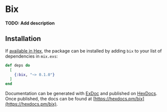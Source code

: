 # Bix

**TODO: Add description**

## Installation

If [available in Hex](https://hex.pm/docs/publish), the package can be installed
by adding `bix` to your list of dependencies in `mix.exs`:

```elixir
def deps do
  [
    {:bix, "~> 0.1.0"}
  ]
end
```

Documentation can be generated with [ExDoc](https://github.com/elixir-lang/ex_doc)
and published on [HexDocs](https://hexdocs.pm). Once published, the docs can
be found at [https://hexdocs.pm/bix](https://hexdocs.pm/bix).

